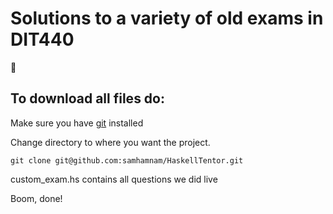 # Solutions to a variety of old exams in DIT440

🦍

## To download all files do:

Make sure you have [git](https://git-scm.com/downloads) installed

Change directory to where you want the project.
```
git clone git@github.com:samhamnam/HaskellTentor.git
```
custom_exam.hs contains all questions we did live 

Boom, done!
